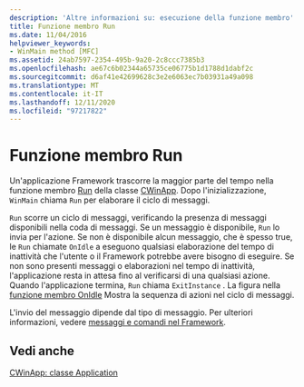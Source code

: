 ```yaml
---
description: 'Altre informazioni su: esecuzione della funzione membro'
title: Funzione membro Run
ms.date: 11/04/2016
helpviewer_keywords:
- WinMain method [MFC]
ms.assetid: 24ab7597-2354-495b-9a20-2c8ccc7385b3
ms.openlocfilehash: ae67c6b02344a65735ce06775b1d1788d1dabf2c
ms.sourcegitcommit: d6af41e42699628c3e2e6063ec7b03931a49a098
ms.translationtype: MT
ms.contentlocale: it-IT
ms.lasthandoff: 12/11/2020
ms.locfileid: "97217822"
---
```

# <a name="run-member-function"></a>Funzione membro Run

Un'applicazione Framework trascorre la maggior parte del tempo nella funzione membro [Run](../mfc/reference/cwinapp-class.md#run) della classe [CWinApp](../mfc/reference/cwinapp-class.md). Dopo l'inizializzazione, `WinMain` chiama `Run` per elaborare il ciclo di messaggi.

`Run` scorre un ciclo di messaggi, verificando la presenza di messaggi disponibili nella coda di messaggi. Se un messaggio è disponibile, `Run` lo invia per l'azione. Se non è disponibile alcun messaggio, che è spesso true, le `Run` chiamate `OnIdle` a eseguono qualsiasi elaborazione del tempo di inattività che l'utente o il Framework potrebbe avere bisogno di eseguire. Se non sono presenti messaggi o elaborazioni nel tempo di inattività, l'applicazione resta in attesa fino al verificarsi di una qualsiasi azione. Quando l'applicazione termina, `Run` chiama `ExitInstance` . La figura nella [funzione membro OnIdle](../mfc/onidle-member-function.md) Mostra la sequenza di azioni nel ciclo di messaggi.

L'invio del messaggio dipende dal tipo di messaggio. Per ulteriori informazioni, vedere [messaggi e comandi nel Framework](../mfc/messages-and-commands-in-the-framework.md).

## <a name="see-also"></a>Vedi anche

[CWinApp: classe Application](../mfc/cwinapp-the-application-class.md)
